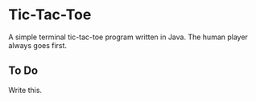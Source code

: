 # Tic-Tac-Toe

A simple terminal tic-tac-toe program written in Java. The human player always goes first.

## To Do

Write this.